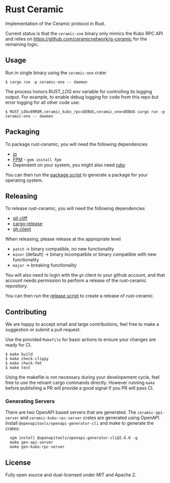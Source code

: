 # Rust Ceramic

Implementation of the Ceramic protocol in Rust.

Current status is that the `ceramic-one` binary only mimics the Kubo RPC API and relies on https://github.com/ceramicnetwork/js-ceramic for the remaining logic.

## Usage

Run in single binary using the `ceramic-one` crate:

    $ cargo run -p ceramic-one -- daemon

The process honors RUST_LOG env variable for controlling its logging output.
For example, to enable debug logging for code from this repo but error logging for all other code use:

    $ RUST_LOG=ERROR,ceramic_kubo_rpc=DEBUG,ceramic_one=DEBUG cargo run -p ceramic-one -- daemon

## Packaging
To package rust-ceramic, you will need the following dependencies

* [jq](https://jqlang.github.io/jq/)
* [FPM](https://fpm.readthedocs.io/en/v1.15.1/) - `gem install fpm`
 * Dependent on your system, you might also need [ruby](https://www.ruby-lang.org/en/)

You can then run the [package script](./ci-scripts/package.sh) to generate a package for your operating system.

## Releasing
To release rust-ceramic, you will need the following dependencies

* [git cliff](https://git-cliff.org/docs/installation/crates-io)
* [cargo-release](https://github.com/crate-ci/cargo-release)
* [gh client](https://cli.github.com/)

When releasing, please release at the appropriate level

* `patch` -> binary compatible, no new functionality
* `minor` (default) -> binary incompatible or binary compatible with new functionality
* `major` -> breaking functionality

You will also need to login with the `gh` client to your github account, and that account needs permission to perform
a release of the rust-ceramic repository.

You can then run the [release script](./ci-scripts/release.sh) to create a release of rust-ceramic.

## Contributing

We are happy to accept small and large contributions, feel free to make a suggestion or submit a pull request.

Use the provided `Makefile` for basic actions to ensure your changes are ready for CI.

    $ make build
    $ make check-clippy
    $ make check-fmt
    $ make test

Using the makefile is not necessary during your developement cycle, feel free to use the relvant cargo commands directly.
However running `make` before publishing a PR will provide a good signal if you PR will pass CI.

### Generating Servers

There are two OpenAPI based servers that are generated.
The `ceramic-api-server` and `ceramic-kubo-rpc-server` crates are generated using OpenAPI.
Install `@openapitools/openapi-generator-cli` and make to generate the crates:

      npm install @openapitools/openapi-generator-cli@2.6.0 -g
      make gen-api-server
      make gen-kubo-rpc-server

## License

Fully open source and dual-licensed under MIT and Apache 2.
